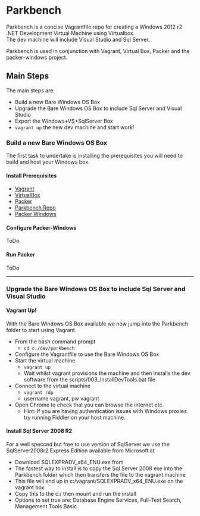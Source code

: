 # Parkbench

Parkbench is a concise Vagrantfile repo for creating a Windows 2012 r2 .NET Development Virtual Machine using Virtualbox.  
The dev machine will include Visual Studio and Sql Server. 

Parkbench is used in conjunction with Vagrant, Virtual Box, Packer and the packer-windows project.  


## Main Steps

The main steps are:

* Build a new Bare Windows OS Box
* Upgrade the Bare Windows OS Box to include Sql Server and Visual Studio
* Export the Windows+VS+SqlServer Box
* ```vagrant up``` the new dev machine and start work!


### Build a new Bare Windows OS Box

The first task to undertake is installing the prerequisites you will need to build and host your Windows box.  

#### Install Prerequisites

* [Vagrant](https://www.vagrantup.com/downloads.html)
* [VirtualBox](https://www.virtualbox.org/wiki/Downloads)
* [Packer](https://www.packer.io/downloads.html)
* [Parkbench Repo](https://github.com/JeremyNevill/parkbench)
* [Packer Windows](https://github.com/joefitzgerald/packer-windows)


#### Configure Packer-Windows

ToDo


#### Run Packer

ToDo

*** 

### Upgrade the Bare Windows OS Box to include Sql Server and Visual Studio

#### Vagrant Up!

With the Bare Windows OS Box available we now jump into the Parkbench folder to start using Vagrant.

* From the bash command prompt
  * ```cd c:/dev/parkbench```
* Configure the Vagrantfile to use the Bare Windows OS Box
* Start the virtual machine
  * ```vagrant up```
  * Wait whilst vagrant provisions the machine and then installs the dev software from the scripts/003_InstallDevTools.bat file
* Connect to the virtual machine
  *  ```vagrant rdp```
  * username vagrant, pw vagrant
* Open Chrome to check that you can browse the internet etc. 
  * Hint: If you are having authentication issues with Windows proxies try running Fiddler on your host machine.
  
#### Install Sql Server 2008 R2

For a well specced but free to use version of SqlServer we use the SqlServer2008r2 Express Edition available from Microsoft at 

* Download SQLEXPRADV_x64_ENU.exe from 
* The fastest way to install is to copy the Sql Server 2008 exe into the Parkbench folder which then transfers the file to the vagrant machine
* This file will end up in c:/vagrant/SQLEXPRADV_x64_ENU.exe on the vagrant box
* Copy this to the c:/ then mount and run the install
* Options to set true are: Database Engine Services, Full-Text Search, Management Tools Basic



  
      
